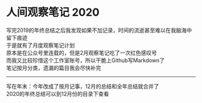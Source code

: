 # 人间观察笔记 2020

写完2019的年终总结之后我发现如果不加记录，时间的流逝甚至难以在我脑海中留下痕迹  
于是就有了月度观察笔记计划  
原本是在公众号里连载的，但是2月观察笔记吃了一次红色感叹号  
而我又比较珍惜这个工作室账号，所以干脆上Github写Markdown了  
笔记按月分类，遗漏的篇目我会尽快补完  

---

写在年末：今年改成了按月记事，12月的总结和全年总结就合并了  
2020的年终总结可以到12月份的目录下查看
